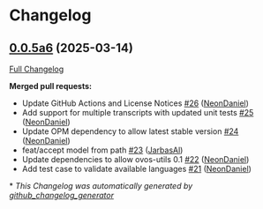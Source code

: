 # Changelog

## [0.0.5a6](https://github.com/NeonGeckoCom/neon-stt-plugin-nemo/tree/0.0.5a6) (2025-03-14)

[Full Changelog](https://github.com/NeonGeckoCom/neon-stt-plugin-nemo/compare/0.0.4...0.0.5a6)

**Merged pull requests:**

- Update GitHub Actions and License Notices [\#26](https://github.com/NeonGeckoCom/neon-stt-plugin-nemo/pull/26) ([NeonDaniel](https://github.com/NeonDaniel))
- Add support for multiple transcripts with updated unit tests [\#25](https://github.com/NeonGeckoCom/neon-stt-plugin-nemo/pull/25) ([NeonDaniel](https://github.com/NeonDaniel))
- Update OPM dependency to allow latest stable version [\#24](https://github.com/NeonGeckoCom/neon-stt-plugin-nemo/pull/24) ([NeonDaniel](https://github.com/NeonDaniel))
- feat/accept model from path [\#23](https://github.com/NeonGeckoCom/neon-stt-plugin-nemo/pull/23) ([JarbasAl](https://github.com/JarbasAl))
- Update dependencies to allow ovos-utils 0.1 [\#22](https://github.com/NeonGeckoCom/neon-stt-plugin-nemo/pull/22) ([NeonDaniel](https://github.com/NeonDaniel))
- Add test case to validate available languages [\#21](https://github.com/NeonGeckoCom/neon-stt-plugin-nemo/pull/21) ([NeonDaniel](https://github.com/NeonDaniel))



\* *This Changelog was automatically generated by [github_changelog_generator](https://github.com/github-changelog-generator/github-changelog-generator)*
